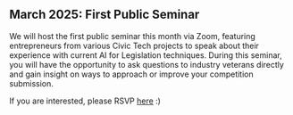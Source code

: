 ## March 2025: First Public Seminar
We will host the first public seminar this month via Zoom, featuring entrepreneurs from various Civic Tech projects to speak about their experience with current AI for Legislation techniques. During this seminar, you will have the opportunity to ask questions to industry veterans directly and gain insight on ways to approach or improve your competition submission.

If you are interested, please RSVP [here](https://docs.google.com/forms/d/e/1FAIpQLSdnUjrQ6Rf-SnRhBJvzbp9_hXPW0Ck26uZAa2w4NL9f5cvSrA/viewform?usp=header) :)
